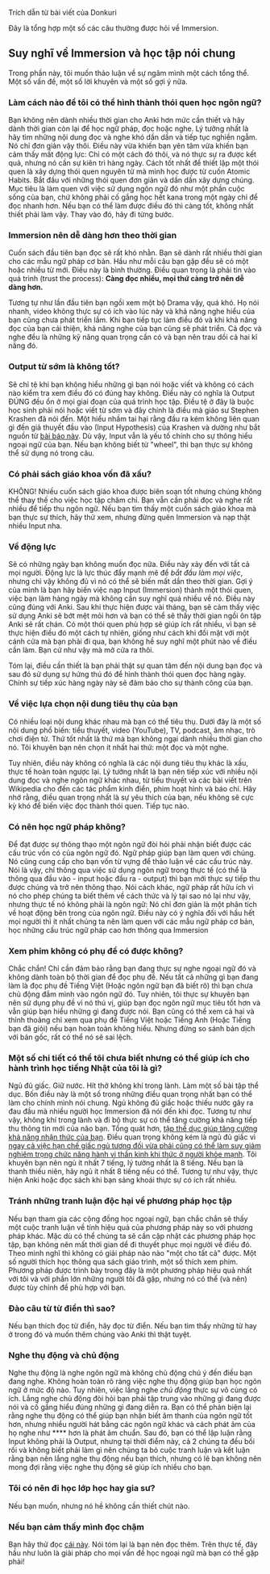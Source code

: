 Trích dẫn từ bài viết của Donkuri

Đây là tổng hợp một số các câu thường được hỏi về Immersion.

## Suy nghĩ về Immersion và học tập nói chung

Trong phần này, tôi muốn thảo luận về sự ngâm mình một cách tổng thể. Một số vấn đề, một số lời khuyên và một số gợi ý nữa.

### Làm cách nào để tôi có thể hình thành thói quen học ngôn ngữ?

Bạn không nên dành nhiều thời gian cho Anki hơn mức cần thiết và hãy dành thời gian còn lại để học ngữ pháp, đọc hoặc nghe. Lý tưởng nhất là hãy tìm những nội dung đọc và nghe khó dần dần và tiếp tục nghiền ngẫm. Nó chỉ đơn giản vậy thôi. Điều này vừa khiến bạn yên tâm vừa khiến bạn cảm thấy mất động lực: Chỉ có một cách đó thôi, và nó thực sự ra được kết quả, nhưng nó cần sự kiên trì hàng ngày. Cách tốt nhất để thiết lập một thói quen là xây dựng thói quen nguyên tử mà mình học được từ cuốn Atomic Habits. Bắt đầu với những thói quen đơn giản và dần dần xây dựng chúng. Mục tiêu là làm quen với việc sử dụng ngôn ngữ đó như một phần cuộc sống của bạn, chứ không phải cố gắng học hết kana trong một ngày chỉ để đọc nhanh hơn. Nếu bạn có thể làm được điều đó thì càng tốt, không nhất thiết phải làm vậy. Thay vào đó, hãy đi từng bước.

### Immersion nên dễ dàng hơn theo thời gian

Cuốn sách đầu tiên bạn đọc sẽ rất khó nhằn. Bạn sẽ dành rất nhiều thời gian cho các mẫu ngữ pháp cơ bản. Hầu như mỗi câu bạn gặp đều sẽ có một hoặc nhiều từ mới. Điều này là bình thường. Điều quan trọng là phải tin vào quá trình (trust the process): **Càng đọc nhiều, mọi thứ càng trở nên dễ dàng hơn.**

Tương tự như lần đầu tiên bạn ngồi xem một bộ Drama vậy, quá khó. Họ nói nhanh, video không thực sự có ích vào lúc này và khả năng nghe hiểu của bạn cũng chưa phát triển lắm. Khi bạn tiếp tục làm điều đó và khi khả năng đọc của bạn cải thiện, khả năng nghe của bạn cũng sẽ phát triển. Cả đọc và nghe đều là những kỹ năng quan trọng cần có và bạn nên trau dồi cả hai kĩ năng đó.

### Output từ sớm là không tốt?

Sẽ chỉ tệ khi bạn không hiểu những gì bạn nói hoặc viết và không có cách nào kiểm tra xem điều đó có đúng hay không. Điều này có nghĩa là Output ĐÚNG đều ổn ở mọi giai đoạn của quá trình học tập. Điều tệ ở đây là buộc học sinh phải nói hoặc viết từ sớm và đây chính là điều mà giáo sư Stephen Krashen đã nói đến. Một hiểu nhầm tai hại rằng đầu ra kém không liên quan gì đến giả thuyết đầu vào (Input Hypothesis) của Krashen và dường như bắt nguồn từ [bài báo này](https://www.antimoon.com/how/mistakes-damage.htm). Dù vậy, Input vẫn là yếu tố chính cho sự thông hiểu ngoại ngữ của bạn. Nếu bạn không biết từ "wheel", thì bạn thực sự không thể sử dụng nó trong câu.

### Có phải sách giáo khoa vốn đã xấu?

KHÔNG! Nhiều cuốn sách giáo khoa được biên soạn tốt nhưng chúng không thể thay thế cho việc học tập chăm chỉ. Bạn vẫn cần phải đọc và nghe rất nhiều để tiếp thu ngôn ngữ. Nếu bạn tìm thấy một cuốn sách giáo khoa mà bạn thực sự thích, hãy thử xem, nhưng đừng quên Immersion và nạp thật nhiều Input nha.

### Về động lực

Sẽ có những ngày bạn không muốn đọc nữa. Điều này xảy đến với tất cả mọi người. Động lực là lực thúc đẩy mạnh mẽ để _bắt đầu làm mọi việc_, nhưng chỉ vậy không đủ vì nó có thể sẽ biến mất dần theo thời gian. Gợi ý của mình là bạn hãy biến việc nạp Input (Immersion) thành một thói quen, việc bạn làm hàng ngày mà không cần suy nghĩ quá nhiều về nó. Điều này cũng đúng với Anki. Sau khi thực hiện được vài tháng, bạn sẽ cảm thấy việc sử dụng Anki sẽ bớt mệt mỏi hơn và bạn có thể sẽ thấy thời gian ngồi ôn tập Anki sẽ rất chán. Có một thói quen phù hợp sẽ giúp ích rất nhiều, vì bạn sẽ thực hiện điều đó một cách tự nhiên, giống như cách khi đối mặt với một cánh cửa mà bạn phải đi qua, bạn không hề suy nghĩ một phút nào về điều cần làm. Bạn cứ như vậy mà mở cửa ra thôi.

Tóm lại, điều cần thiết là bạn phải thật sự quan tâm đến nội dung bạn đọc và sau đó sử dụng sự hứng thú đó để hình thành thói quen đọc hàng ngày. Chính sự tiếp xúc hàng ngày này sẽ đảm bảo cho sự thành công của bạn.

### Về việc lựa chọn nội dung tiêu thụ của bạn

Có nhiều loại nội dung khác nhau mà bạn có thể tiêu thụ. Dưới đây là một số nội dung phổ biến: tiểu thuyết, video (YouTube), TV, podcast, âm nhạc, trò chơi điện tử. Thứ tốt nhất là thứ mà bạn không ngại dành nhiều thời gian cho nó. Tôi khuyên bạn nên chọn ít nhất hai thứ: một đọc và một nghe.

Tuy nhiên, điều này không có nghĩa là các nội dung tiêu thụ khác là xấu, thực tế hoàn toàn ngược lại. Lý tưởng nhất là bạn nên tiếp xúc với nhiều nội dung đọc và nghe ngôn ngữ khác nhau, từ tiểu thuyết và các bài viết trên Wikipedia cho đến các tác phẩm kinh điển, phim hoạt hình và báo chí. Hãy nhớ rằng, điều quan trọng nhất là sự yêu thích của bạn, nếu không sẽ cực kỳ khó để biến việc đọc thành thói quen. Tiếp tục nào.

### Có nên học ngữ pháp không?

Để đạt được sự thông thạo một ngôn ngữ đòi hỏi phải nhận biết được các cấu trúc vốn có của ngôn ngữ đó. Ngữ pháp giúp bạn làm quen với chúng. Nó cũng cung cấp cho bạn vốn từ vựng để thảo luận về các cấu trúc này. Nói là vậy, chỉ thông qua việc sử dụng ngôn ngữ trong thực tế (có thể là thông qua đầu vào - input hoặc đầu ra - output) thì bạn mới thực sự tiếp thu được chúng và trở nên thông thạo. Nói cách khác, ngữ pháp rất hữu ích vì nó cho phép chúng ta biết thêm về cách thức và lý tại sao nó lại như vậy, nhưng thực tế nó không phải là ngôn ngữ: Nó chỉ đơn giản là một phân tích về hoạt động bên trong của ngôn ngữ. Điều này có ý nghĩa đối với hầu hết mọi người thì ít nhất chúng ta nên làm quen với các mẫu ngữ pháp cơ bản, học những cấu trúc ngữ pháp cao hơn thông qua Immersion

### Xem phim không có phụ đề có được không?

Chắc chắn! Chỉ cần đảm bảo rằng bạn đang thực sự nghe ngoại ngữ đó và không dành toàn bộ thời gian để đọc phụ đề. Nếu tất cả những gì bạn đang làm là đọc phụ đề Tiếng Việt (Hoặc ngôn ngữ bạn đã biết rõ) thì bạn chưa chủ động đắm mình vào ngôn ngữ đó. Tuy nhiên, tôi thực sự khuyên bạn nên sử dụng phụ đề vì nó thú vị, giúp bạn đọc ngôn ngữ mục tiêu tốt hơn và vẫn giúp bạn hiểu những gì đang được nói. Bạn cũng có thể xem cả hai và thỉnh thoảng chỉ xem qua phụ đề Tiếng Việt hoặc Tiếng Anh (Hoặc Tiếng bạn đã giỏi) nếu bạn hoàn toàn không hiểu. Nhưng đừng so sánh bản dịch với bản gốc, rất có thể nó sẽ sai lệch.

### Một số chi tiết có thể tôi chưa biết nhưng có thể giúp ích cho hành trình học tiếng Nhật của tôi là gì?

Ngủ đủ giấc. Giữ nước. Hít thở không khí trong lành. Làm một số bài tập thể dục. Bốn điều này là một số trong những điều quan trọng nhất bạn có thể làm cho chính mình nói chung. Ngủ không đủ giấc hoặc thiếu nước gây ra đau đầu mà nhiều người học Immersion đã nói đến khi đọc. Tương tự như vậy, không khí trong lành và đi bộ thực sự có thể tăng cường khả năng tiếp thu thông tin mới của não bạn. Tổng quát hơn, [tập thể dục giúp tăng cường khả năng nhận thức của bạn](https://pubmed.ncbi.nlm.nih.gov/28666827/). Điều quan trọng không kém là ngủ đủ giấc vì [ngay cả việc hạn chế giấc ngủ tương đối vừa phải cũng có thể làm suy giảm nghiêm trọng chức năng hành vi thần kinh khi thức ở người khỏe mạnh](https://pubmed.ncbi.nlm.nih.gov/12683469/). Tôi khuyên bạn nên ngủ ít nhất 7 tiếng, lý tưởng nhất là 8 tiếng. Nếu bạn là thanh thiếu niên, hãy ngủ ít nhất 8 tiếng nếu có thể. Tương tự như vậy, thực hiện Anki hoặc đọc sách khi bạn sảng khoái thực sự có ích rất nhiều.

### Tránh những tranh luận độc hại về phương pháp học tập

Nếu bạn tham gia các cộng đồng học ngoại ngữ, bạn chắc chắn sẽ thấy một cuộc tranh luận về tính hiệu quả của phương pháp này so với phương pháp khác. Mặc dù có thể chúng ta sẽ cần cập nhật các phương pháp học tập, bạn không nên mất thời gian dể đi thuyết phục mọi người về điều đó. Theo mình nghĩ thì không có giải pháp nào nào "một cho tất cả" được. Một số người thích học thông qua sách giáo trình, một số thích xem phim. Phương pháp được trình bày trong đây là một phương pháp hiệu quả nhất với tôi và với phần lớn những người tôi đã gặp, nhưng nó có thể (và nên) được tùy chỉnh để phù hợp với bạn. 

### Đào câu từ từ điển thì sao? 

Nếu bạn thích đọc từ điển, hãy đọc từ điển. Nếu bạn tìm thấy những từ hay ở trong đó và muốn thêm chúng vào Anki thì thật tuyệt.

### Nghe thụ động và chủ động

Nghe thụ động là nghe ngôn ngữ mà không chủ động chú ý đến điều bạn đang nghe. Không hoàn toàn rõ ràng việc nghe thụ động giúp bạn học ngôn ngữ ở mức độ nào. Tuy nhiên, việc lắng nghe _chủ động_ thực sự vô cùng có ích. Lắng nghe chủ động đòi hỏi bạn phải tập trung vào những gì đang được nói và cố gắng hiểu đúng những gì đang diễn ra. Bạn có thể phản biện lại rằng nghe thụ động có thể giúp bạn nhận biết âm thanh của ngôn ngữ tốt hơn, nhưng nhiều người hát bằng các ngôn ngữ khác và cách phát âm của họ nghe như **** hơn là phát âm chuẩn. Sau đó, bạn có thể lập luận rằng Input không phải là Output, nhưng tại thời điểm này, cả 2 chúng ta đều bối rối và không biết phải làm gì nên chúng ta bỏ cuộc tranh luận và kết luận rằng bạn nên lắng nghe thụ động nếu bạn thích, nhưng có lẽ bạn không nên mong đợi rằng việc nghe thụ động sẽ giúp ích nhiều cho bạn.

### Tôi có nên đi học lớp học hay gia sư?

Nếu bạn muốn, nhưng nó hề không cần thiết chút nào.

### Nếu bạn cảm thấy mình đọc chậm

Bạn hãy thử đọc [cái này](https://learnjapanese.moe/readingtips/#reading-speed-tips-and-tricks). Nói tóm lại là bạn nên đọc thêm. Trên thực tế, đây hầu như luôn là giải pháp cho mọi vấn đề học ngoại ngữ mà bạn có thể gặp phải!

